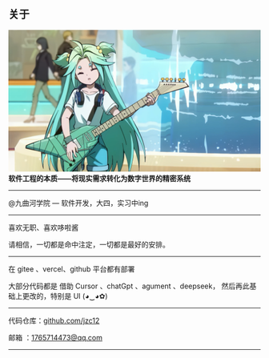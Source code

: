 ## 关于

![Luck](./..//assets/Luck.png)
**软件工程的本质——将现实需求转化为数字世界的精密系统**

---

@九曲河学院 — 软件开发，大四，实习中ing

---

喜欢无职、喜欢哆啦酱

请相信，一切都是命中注定，一切都是最好的安排。

---

在 gitee 、vercel、github 平台都有部署

大部分代码都是 借助 Cursor 、chatGpt 、agument 、deepseek， 然后再此基础上更改的，特别是 UI (◕‿◕✿)

---

代码仓库：[github.com/jzc12](https://github.com/jzc12)

邮箱    ：[1765714473@qq.com](mailto:1765714473@qq.com)

---
